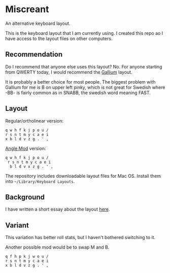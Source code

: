 # Miscreant

An alternative keyboard layout.

This is the keyboard layout that I am currently using.
I created this repo ao I have access to the layout
files on other computers.

## Recommendation

Do I recommend that anyone else uses this layout? No.
For anyone starting from QWERTY today, I would
recommend the [Gallium](https://github.com/GalileoBlues/Gallium) layout.

It is probably a better choice for most people.
The biggest problem with Gallium for me is B on
upper left pinky, which is not great for Swedish
where -BB- is fairly common as in SNABB, the swedish
word meaning FAST.

## Layout

Regular/ortholinear version:

```
q w h f k j p o u /
r s n t m y c a e i
x b l d v z g . ' ,
```

[Angle Mod](https://colemakmods.github.io/ergonomic-mods/angle.html) version:

```
q w h f k j p o u /
 r s n t m y c a e i
  b l d v x z g . ' ,
```

The repository includes downloadable layout files for Mac OS. Install them into `~/Library/Keyboard Layouts`.

## Background

I have written a short essay about the layout [here](https://write.as/oferlund/designing-a-keyboard-layout-part-3).

## Variant

This variation has better roll stats, but I haven't
bothered switching to it.

Another possible mod would be to swap M and B.

```
q f h p k j w o u /
r s n t m y c a e i
x b l d v z g . ' ,
```
